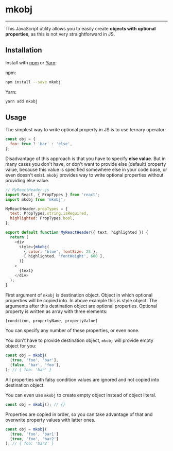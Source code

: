 # **mkobj**

---

This JavaScript utility allows you to easily create **objects with optional properties**, as this is not very straightforward in JS.

## Installation

Install with [npm](https://www.npmjs.com/) or [Yarn](https://yarnpkg.com/):

npm:
```sh
npm install --save mkobj
```

Yarn:

```sh
yarn add mkobj
```

## Usage

The simplest way to write optional property in JS is to use ternary operator:

```js
const obj = {
  foo: true ? 'bar' : 'else',
};
```

Disadvantage of this approach is that you have to specify **else value**. But in many cases you don't have, or don't want to provide else (default) property value, because this value is specified somewhere else in your code base, or even doesn't exist. `mkobj` provides way to write optional properties without providing else value.

```js
// MyReactHeader.js
import React, { PropTypes } from 'react';
import mkobj from 'mkobj';

MyReactHeader.propTypes = {
  text: PropTypes.string.isRequired,
  highlighted: PropTypes.bool,
};

export default function MyReactHeader({ text, highlighted }) {
  return (
    <div
      style={mkobj(
        { color: 'blue', fontSize: 25 },
        [ highlighted, 'fontWeight', 600 ],
      )}
    >
      {text}
    </div>
  );
}
```

First argument of `mkobj` is destination object. Object in which optional properties will be copied into. In above example this is style object. The arguments after this destination object are optional properties. Optional property is written as array with three elements:

```js
[condition, propertyName, propertyValue]
```

You can specify any number of these properties, or even none.

You don't have to provide destination object, `mkobj` will provide empty object for you:

```js
const obj = mkobj(
  [true, 'foo', 'bar'],
  [false, 'bar', 'foo'],
); // { foo: 'bar' }
```

All properties with falsy condition values are ignored and not copied into destination object.

You can even use `mkobj` to create empty object instead of object literal.

```js
const obj = mkobj(); // {}
```

Properties are copied in order, so you can take advantage of that and overwrite property values with latter ones.

```js
const obj = mkobj(
  [true, 'foo', 'bar1']
  [true, 'foo', 'bar2']
); // { foo: 'bar2' }
```
